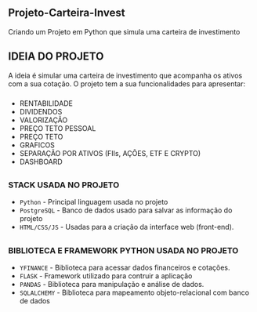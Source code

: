 ## Projeto-Carteira-Invest
Criando um Projeto em Python que simula uma carteira de investimento

## IDEIA DO PROJETO

A ideia é simular uma carteira de investimento que acompanha os ativos com a sua cotação.
O projeto tem a sua funcionalidades para apresentar:

###
- RENTABILIDADE
- DIVIDENDOS
- VALORIZAÇÃO
- PREÇO TETO PESSOAL
- PREÇO TETO 
- GRAFICOS
- SEPARAÇÃO POR ATIVOS (FIIs, AÇÕES, ETF E CRYPTO)
- DASHBOARD



##
### STACK USADA NO PROJETO

- `Python` - Principal linguagem usada no projeto
- `PostgreSQL` - Banco de dados usado para salvar as informação do projeto 
- `HTML/CSS/JS` - Usadas para a criação da interface web (front-end).
  

##
### BIBLIOTECA E FRAMEWORK PYTHON USADA NO PROJETO

- `YFINANCE` -  Biblioteca para acessar dados financeiros e cotações.
- `FLASK` - Framework utilizado para contruir a aplicação 
- `PANDAS` - Biblioteca para manipulação e análise de dados.
- `SQLALCHEMY` - Biblioteca para mapeamento objeto-relacional com banco de dados